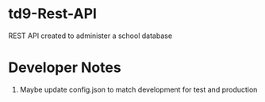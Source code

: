 # td9-Rest-API
 REST API created to administer a school database

 # Developer Notes
 1. Maybe update config.json to match development for test and production
